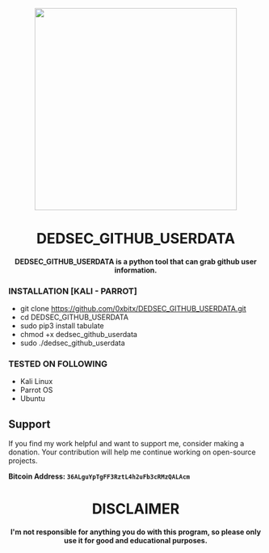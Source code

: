 
<p align="center">
<img src="https://cdn-icons-png.flaticon.com/512/13053/13053484.png", width="400", height="400">
</p>
<h1 align="center"> DEDSEC_GITHUB_USERDATA</h1>
<h4 align="center"> DEDSEC_GITHUB_USERDATA is a python tool that can grab github user information.</h4>

### INSTALLATION [KALI - PARROT]
* git clone https://github.com/0xbitx/DEDSEC_GITHUB_USERDATA.git
* cd DEDSEC_GITHUB_USERDATA
* sudo pip3 install tabulate
* chmod +x dedsec_github_userdata
* sudo ./dedsec_github_userdata

### TESTED ON FOLLOWING
* Kali Linux 
* Parrot OS 
* Ubuntu


## Support

If you find my work helpful and want to support me, consider making a donation. Your contribution will help me continue working on open-source projects.

**Bitcoin Address: `36ALguYpTgFF3RztL4h2uFb3cRMzQALAcm`**

<h1 align="center"> DISCLAIMER </h1>

<h4 align="center">I'm not responsible for anything you do with this program, so please only use it for good and educational purposes. </h4>

